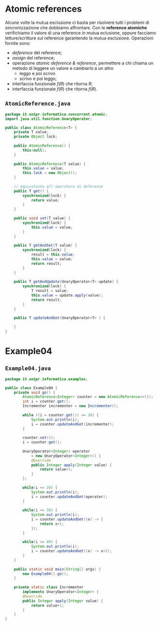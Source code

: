 # Atomic references
Alcune volte la mutua esclusione ci basta per risolvere tutti i problemi di sincronizzazione che dobbiamo affrontare. Con le **reference atomiche** verifichiamo il valore di una reference in mutua eclusione, oppure facciamo letture/scritture sul reference garantendo la mutua esclusione.
Operazioni fornite sono:
- *deference* del reference;
- *assign* del reference;
- operazione *atomic deference & reference*, permettere a chi chiama un metodo di leggere un valore e cambiarlo a un altro
	- leggo e poi scrivo
	- scrivo e poi leggo;
- interfaccia funzionale $f(R)$ che ritorna $R$;
- interfaccia funzionale $f(R)$ che ritorna $f(R)$.

## `AtomicReference.java`
```java
package it.unipr.informatica.concurrent.atomic;
import java.util.function.UnaryOperator;

public class AtomicReference<T> {
	private T value;
	private Object lock;
	
	public AtomicReference() {
		this(null);
	}
	
	public AtomicReference(T value) {
		this.value = value;
		this.lock = new Object();
	}
	
	// equivalente all'operatore di deference
	public T get() {
		synchronized(lock) {
			return value;
		}
	}
	
	public void set(T value) {
		synchronized(lock) {
			this.value = value;
		}
	}
	
	public T getAndSet(T value) {
		synchronized(lock) {
			result = this.value;
			this.value = value;
			return result;
		}
	}
	
	public T getAndUpdate(UnaryOperator<T> update) {
		synchronized(lock) {
			T result = value;
			this.value = update.apply(value);
			return result;
		}
	}
	
	public T updateAndGet(UnaryOperator<T> ) {
		
	}
}
```

# Example04
## `Example04.java`
```java
package it.unipr.informatica.examples;

public class Example04 {
	private void go() {
		AtomicReference<Integer> counter = new AtomicReference<>(1);
		int i = counter.get();
		Incrementer incrementer = new Incrementer();
		
		while ((i = counter.get()) <= 10) {
			System.out.println(i);
			i = counter.updateAndGet(incrementer);
		}
		
		counter.set(1);
		i = counter.get();
		
		UnaryOperator<Integer> operator 
			= new UnaryOperator<Integer>() {
			@Override
			public Integer apply(Integer value) {
				return value+1;
			}
		};
		
		while(i <= 20) {
			System.out.println(i);
			i = counter.updateAndGet(operator);
		}
		
		while(i <= 30) {
			System.out.println(i);
			i = counter.updateAndGet((x) -> {
				return x+1;
			});
		}
		
		while(i <= 40) {
			System.out.println(i);
			i = counter.updateAndGet((x) -> x+1);
		}
	}
	
	public static void main(String[] args) {
		new Example04().go();
	}
	
	private static class Incrementer 
		implements UnaryOperator<Integer> {
		@Override
		public Integer apply(Integer value) {
			return value+1;
		}
	}
}
```


